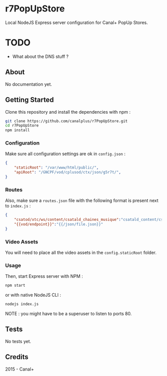 # r7PopUpStore
Local NodeJS Express server configuration for Canal+ PopUp Stores.

# TODO
* What about the DNS stuff ?

## About

No documentation yet.

## Getting Started

Clone this repository and install the dependencies with npm :

```bash
git clone https://github.com/canalplus/r7PopUpStore.git
cd r7PopUpStore
npm install
```

### Configuration

Make sure all configuration settings are ok in `config.json` :

```json
{
    "staticRoot": "/var/www/html/public/",
    "apiRoot": "/GNCPF/vod/cplusod/ctx/json/g5r7t/",
}
```

### Routes

Also, make sure a `routes.json` file with the following format is present next to `index.js` :

```json
{
    "csatod/xtc/ws/content/csatald_chaines_musique":"csatald_content/csatald_chaines_musique.json",
    "{{vod/endpoint}}":"{{/json/file.json}}"
}
```

### Video Assets

You will need to place all the video assets in the `config.staticRoot` folder.

### Usage

Then, start Express server with NPM :

```bash
npm start
```

or with native NodeJS CLI :

```bash
nodejs index.js
```

NOTE : you might have to be a superuser to listen to ports 80.

## Tests

No tests yet.

## Credits

2015 - Canal+
